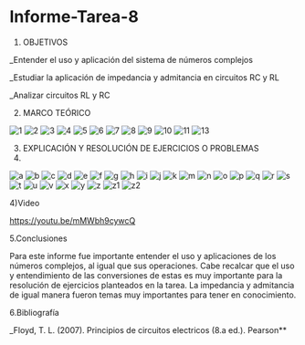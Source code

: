 # Informe-Tarea-8

1. OBJETIVOS

_Entender el uso y aplicación del sistema de números complejos

_Estudiar la aplicación de impedancia y admitancia en circuitos RC y RL

_Analizar circuitos RL y RC

2. MARCO TEÓRICO

![1](https://user-images.githubusercontent.com/116821721/221215829-cca9b2ef-611b-4089-9f20-852e046932fb.png)
![2](https://user-images.githubusercontent.com/116821721/221215846-b2185b60-09bd-42c6-9b4f-b17f8bff00ab.png)
![3](https://user-images.githubusercontent.com/116821721/221215869-1892250e-04c9-47b1-aab6-97a9102af27c.png)
![4](https://user-images.githubusercontent.com/116821721/221215876-0d7b2d91-6bf4-4103-91a2-8b90b3520c3f.png)
![5](https://user-images.githubusercontent.com/116821721/221215907-c2a8924b-4a89-496a-8325-ad9dfa22a14b.png)
![6](https://user-images.githubusercontent.com/116821721/221215924-c396b02a-f8b3-4a51-931e-3b1f55b97d91.png)
![7](https://user-images.githubusercontent.com/116821721/221215937-a6d0b077-5394-42ba-a176-fc14749bb4f1.png)
![8](https://user-images.githubusercontent.com/116821721/221215955-c03f88f7-523b-45f0-825f-bf99687c71d5.png)
![9](https://user-images.githubusercontent.com/116821721/221215977-057d52b7-0115-4fe9-8d91-f0160623dc88.png)
![10](https://user-images.githubusercontent.com/116821721/221215995-49eace21-76ab-435d-93b7-c3970e03590d.png)
![11](https://user-images.githubusercontent.com/116821721/221216001-da80823c-c29e-4c06-8cdf-0c68eef1683e.png)
![13](https://user-images.githubusercontent.com/116821721/221216015-462da243-19e9-4b1d-b5e7-15a7c8714aa1.png)

3. EXPLICACIÓN Y RESOLUCIÓN DE EJERCICIOS O PROBLEMAS
4. 
![a](https://user-images.githubusercontent.com/116821721/221216171-4737c377-8d9b-4cd4-8c4a-d558249b5d28.png)
![b](https://user-images.githubusercontent.com/116821721/221216281-0b0e7260-c13b-4ed8-a4e7-4139d33f33fd.png)
![c](https://user-images.githubusercontent.com/116821721/221216382-0b746be9-ecde-4dad-8517-201dc0e37274.png)
![d](https://user-images.githubusercontent.com/116821721/221216495-684d26ae-a40d-432b-baf1-1ef92c8e4d8f.png)
![e](https://user-images.githubusercontent.com/116821721/221216550-d4654c4c-e633-4469-96a6-134d5ae4e78d.png)
![f](https://user-images.githubusercontent.com/116821721/221216601-59a40d41-be1e-448e-9949-9512c08b2569.png)
![g](https://user-images.githubusercontent.com/116821721/221216624-accc20b1-47b9-4099-89f7-ebc26ca857ea.png)
![h](https://user-images.githubusercontent.com/116821721/221216675-84b058ba-3128-4729-9901-5b42a6d1301a.png)
![i](https://user-images.githubusercontent.com/116821721/221216725-ecb34d56-bcd3-4ff0-83e1-5913f67a4722.png)
![j](https://user-images.githubusercontent.com/116821721/221216764-44632a93-bfc0-4b08-b90d-7b33bcde7bd5.png)
![k](https://user-images.githubusercontent.com/116821721/221216801-74f60ab7-9d2c-452b-9926-32b2d40c8078.png)
![m](https://user-images.githubusercontent.com/116821721/221217151-e577f2aa-0852-460a-9f09-211b95de64c9.png)
![n](https://user-images.githubusercontent.com/116821721/221217207-756c3e7d-4729-4771-8413-43d0061f0699.png)
![o](https://user-images.githubusercontent.com/116821721/221217256-833fc50b-581a-4a6a-a9d2-196aa1ea3c33.png)
![p](https://user-images.githubusercontent.com/116821721/221217325-1897092b-014b-4e99-b8c3-1a1d576c6426.png)
![q](https://user-images.githubusercontent.com/116821721/221217380-1e44e94b-74c6-45ae-a381-849d90df6d7f.png)
![r](https://user-images.githubusercontent.com/116821721/221217414-68f10518-a722-4d25-bc0d-e2ed32d58c9b.png)
![s](https://user-images.githubusercontent.com/116821721/221217492-e3ccb09d-469e-4a28-835a-0e85968bb55e.png)
![t](https://user-images.githubusercontent.com/116821721/221217526-1acd2f46-5a15-4a57-b9c3-bd0e9af2adfe.png)
![u](https://user-images.githubusercontent.com/116821721/221217607-bdc3ee38-1f68-4ce6-8d55-8bbfa97ba57b.png)
![v](https://user-images.githubusercontent.com/116821721/221217628-85179a50-2d37-47f1-84c4-6c2e842567a4.png)
![x](https://user-images.githubusercontent.com/116821721/221217657-03cacf55-17c4-41cf-8c4f-a29ac019c1e7.png)
![y](https://user-images.githubusercontent.com/116821721/221217686-dbf14434-87b9-4ba8-baea-ca6f209c91bb.png)
![z](https://user-images.githubusercontent.com/116821721/221218025-dc3109e5-1a78-4f15-aaa3-9fc523a86412.png)
![z1](https://user-images.githubusercontent.com/116821721/221218082-ca7c8a7b-c9f4-4c38-8fce-3cc53878cb9e.png)
![z2](https://user-images.githubusercontent.com/116821721/221218129-5e257424-fa77-4e46-b33a-69e75766dfb8.png)

4)Video

https://youtu.be/mMWbh9cywcQ

5.Conclusiones

Para este informe fue importante entender el uso y aplicaciones de los números complejos, al igual que sus operaciones. Cabe recalcar que el uso y entendimiento de las conversiones de estas es muy importante para la resolución de ejercicios planteados en la tarea. La impedancia y admitancia de igual manera fueron temas muy importantes para tener en conocimiento.

6.Bibliografía

_Floyd, T. L. (2007). Principios de circuitos electricos (8.a ed.). Pearson**

